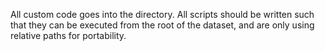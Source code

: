 All custom code goes into the directory. All scripts should be written such
that they can be executed from the root of the dataset, and are only using
relative paths for portability.
